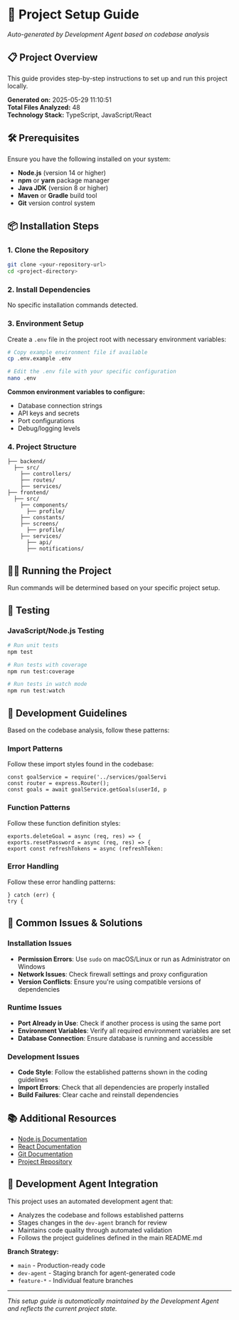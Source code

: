 # 🚀 Project Setup Guide

*Auto-generated by Development Agent based on codebase analysis*

## 📋 Project Overview

This guide provides step-by-step instructions to set up and run this project locally.

**Generated on:** 2025-05-29 11:10:51  
**Total Files Analyzed:** 48  
**Technology Stack:** TypeScript, JavaScript/React

## 🛠️ Prerequisites

Ensure you have the following installed on your system:

- **Node.js** (version 14 or higher)
- **npm** or **yarn** package manager
- **Java JDK** (version 8 or higher)
- **Maven** or **Gradle** build tool
- **Git** version control system

## 📦 Installation Steps

### 1. Clone the Repository
```bash
git clone <your-repository-url>
cd <project-directory>
```

### 2. Install Dependencies

No specific installation commands detected.

### 3. Environment Setup


Create a `.env` file in the project root with necessary environment variables:

```bash
# Copy example environment file if available
cp .env.example .env

# Edit the .env file with your specific configuration
nano .env
```

**Common environment variables to configure:**
- Database connection strings
- API keys and secrets
- Port configurations
- Debug/logging levels


### 4. Project Structure

```
├── backend/
  ├── src/
    ├── controllers/
    ├── routes/
    ├── services/
├── frontend/
  ├── src/
    ├── components/
      ├── profile/
    ├── constants/
    ├── screens/
      ├── profile/
    ├── services/
      ├── api/
      ├── notifications/
```

## 🏃‍♂️ Running the Project

Run commands will be determined based on your specific project setup.

## 🧪 Testing


### JavaScript/Node.js Testing
```bash
# Run unit tests
npm test

# Run tests with coverage
npm run test:coverage

# Run tests in watch mode
npm run test:watch
```

## 📝 Development Guidelines

Based on the codebase analysis, follow these patterns:


### Import Patterns
Follow these import styles found in the codebase:
```
const goalService = require('../services/goalServi
const router = express.Router();
const goals = await goalService.getGoals(userId, p
```

### Function Patterns
Follow these function definition styles:
```
exports.deleteGoal = async (req, res) => {
exports.resetPassword = async (req, res) => {
export const refreshTokens = async (refreshToken: 
```

### Error Handling
Follow these error handling patterns:
```
} catch (err) {
try {
```

## 🔧 Common Issues & Solutions


### Installation Issues
- **Permission Errors**: Use `sudo` on macOS/Linux or run as Administrator on Windows
- **Network Issues**: Check firewall settings and proxy configuration
- **Version Conflicts**: Ensure you're using compatible versions of dependencies

### Runtime Issues
- **Port Already in Use**: Check if another process is using the same port
- **Environment Variables**: Verify all required environment variables are set
- **Database Connection**: Ensure database is running and accessible

### Development Issues
- **Code Style**: Follow the established patterns shown in the coding guidelines
- **Import Errors**: Check that all dependencies are properly installed
- **Build Failures**: Clear cache and reinstall dependencies


## 📚 Additional Resources

- [Node.js Documentation](https://nodejs.org/docs/)
- [React Documentation](https://reactjs.org/docs/)
- [Git Documentation](https://git-scm.com/doc)
- [Project Repository](https://github.com/your-repo)

## 🤖 Development Agent Integration

This project uses an automated development agent that:
- Analyzes the codebase and follows established patterns
- Stages changes in the `dev-agent` branch for review
- Maintains code quality through automated validation
- Follows the project guidelines defined in the main README.md

**Branch Strategy:**
- `main` - Production-ready code
- `dev-agent` - Staging branch for agent-generated code
- `feature-*` - Individual feature branches

---

*This setup guide is automatically maintained by the Development Agent and reflects the current project state.*
